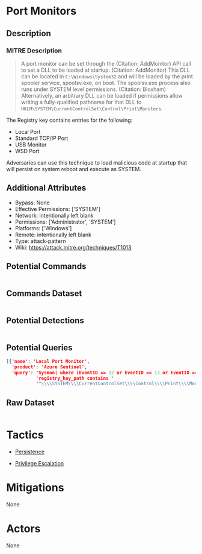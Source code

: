 
# Port Monitors

## Description

### MITRE Description

> A port monitor can be set through the  (Citation: AddMonitor) API call to set a DLL to be loaded at startup. (Citation: AddMonitor) This DLL can be located in <code>C:\Windows\System32</code> and will be loaded by the print spooler service, spoolsv.exe, on boot. The spoolsv.exe process also runs under SYSTEM level permissions. (Citation: Bloxham) Alternatively, an arbitrary DLL can be loaded if permissions allow writing a fully-qualified pathname for that DLL to <code>HKLM\SYSTEM\CurrentControlSet\Control\Print\Monitors</code>. 

The Registry key contains entries for the following:

* Local Port
* Standard TCP/IP Port
* USB Monitor
* WSD Port

Adversaries can use this technique to load malicious code at startup that will persist on system reboot and execute as SYSTEM.

## Additional Attributes

* Bypass: None
* Effective Permissions: ['SYSTEM']
* Network: intentionally left blank
* Permissions: ['Administrator', 'SYSTEM']
* Platforms: ['Windows']
* Remote: intentionally left blank
* Type: attack-pattern
* Wiki: https://attack.mitre.org/techniques/T1013

## Potential Commands

```

```

## Commands Dataset

```

```

## Potential Detections

```json

```

## Potential Queries

```json
[{'name': 'Local Port Monitor',
  'product': 'Azure Sentinel',
  'query': 'Sysmon| where (EventID == 12 or EventID == 13 or EventID == 14)and '
           'registry_key_path contains '
           '"\\\\SYSTEM\\\\CurrentControlSet\\\\Control\\\\Print\\\\Monitors\\\\"'}]
```

## Raw Dataset

```json

```

# Tactics


* [Persistence](../tactics/Persistence.md)

* [Privilege Escalation](../tactics/Privilege-Escalation.md)
    

# Mitigations

None

# Actors

None
